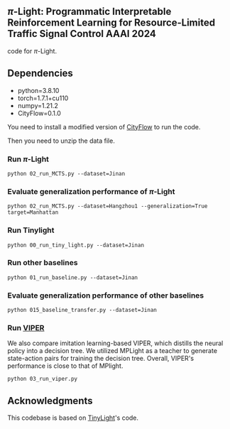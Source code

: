 ## $\pi$-Light: Programmatic Interpretable Reinforcement Learning for Resource-Limited Traffic Signal Control AAAI 2024

code for $\pi$-Light.

## Dependencies

- python=3.8.10
- torch=1.7.1+cu110
- numpy=1.21.2
- CityFlow=0.1.0 

You need to install a modified version of [CityFlow](https://github.com/dxing-cs/TinyLight#dependencies) to run the code.

Then you need to unzip the data file.



### Run $\pi$-Light

```shell
python 02_run_MCTS.py --dataset=Jinan
```

### Evaluate generalization performance of $\pi$-Light

```shell
python 02_run_MCTS.py --dataset=Hangzhou1 --generalization=True target=Manhattan
```

### Run Tinylight

```shell
python 00_run_tiny_light.py --dataset=Jinan
```

### Run other baselines

```shell
python 01_run_baseline.py --dataset=Jinan
```

### Evaluate generalization performance of other baselines

```shell
python 015_baseline_transfer.py --dataset=Jinan
```

### Run [VIPER](https://arxiv.org/abs/1805.08328)

We also compare imitation learning-based VIPER, which distills the neural policy into a decision tree. We utilized MPLight as a teacher to generate state-action pairs for training the decision tree.
Overall, VIPER's performance is close to that of MPlight.

```shell
python 03_run_viper.py
```



## Acknowledgments

This codebase is based on [TinyLight](https://github.com/dxing-cs/TinyLight)'s code.
